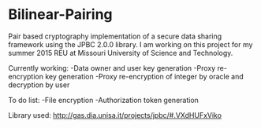 # Bilinear-Pairing
Pair based cryptography implementation of a secure data sharing framework using the JPBC 2.0.0 library. I am working on this project for my summer 2015 REU at Missouri University of Science and Technology.

Currently working:
-Data owner and user key generation
-Proxy re-encryption key generation
-Proxy re-encryption of integer by oracle and decryption by user

To do list:
-File encryption
-Authorization token generation

Library used: http://gas.dia.unisa.it/projects/jpbc/#.VXdHUFxViko
